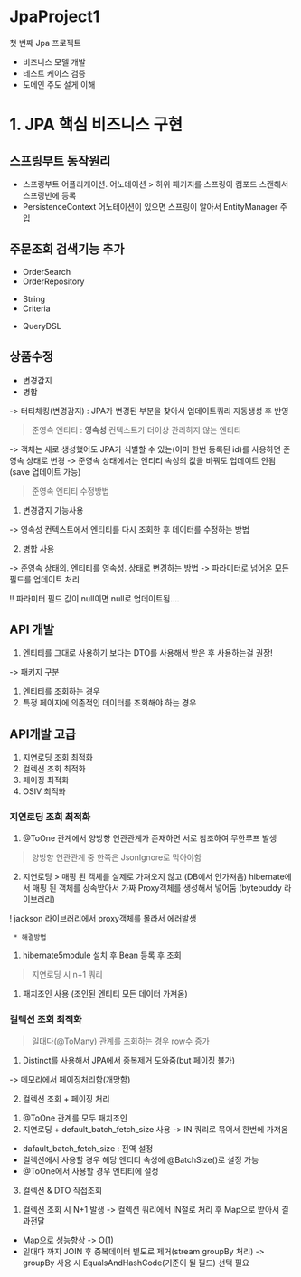 # JpaProject1
첫 번째 Jpa 프로젝트

- 비즈니스 모델 개발
- 테스트 케이스 검증
- 도메인 주도 설게 이해 



# 1. JPA 핵심 비즈니스 구현

## 스프링부트 동작원리

- 스프링부트 어플리케이션. 어노테이션 > 하위 패키지를 스프링이  컴포드 스캔해서 스프링빈에 등록
- PersistenceContext 어노테이션이 있으면 스프링이 알아서 EntityManager 주입





## 주문조회 검색기능 추가
* OrderSearch
* OrderRepository

+ String
+ Criteria
- QueryDSL



## 상품수정

- 변경감지
- 병합

-> 터티체킹(변경감지) : JPA가 변경된 부분을 찾아서 업데이트쿼리 자동생성 후 반영


> 준영속 엔티티 : **영속성** 컨텍스트가 더이상 관리하지 않는 엔티티  

-> 객체는 새로 생성했어도 JPA가 식별할 수 있는(이미 한번 등록된 id)를 사용하면 준영속 상태로 변경
-> 준영속 상태에서는 엔티티 속성의 값을 바꿔도 업데이트 안됨(save 업데이트 가능)  


> 준영속 엔티티 수정방법

1. 변경감지 기능사용

-> 영속성 컨텍스트에서 엔티티를 다시 조회한 후 데이터를 수정하는 방법

2. 병합 사용

-> 준영속 상태의. 엔티티를 영속성. 상태로 변경하는 방법
-> 파라미터로 넘어온 모든 필드를 업데이트 처리

!! 파라미터 필드 값이 null이면 null로 업데이트됨….



## API 개발

1. 엔티티를 그대로 사용하기 보다는 DTO를 사용해서 받은 후 사용하는걸 권장!

-> 패키지 구분
1) 엔티티를 조회하는 경우
2) 특정 페이지에 의존적인 데이터를 조회해야 하는 경우


## API개발 고급
1. 지연로딩 조회 최적화
2. 컬렉션 조회 최적화
3. 페이징 최적화
4. OSIV 최적화



### 지연로딩 조회 최적화

1. @ToOne 관계에서 양방향 연관관계가 존재하면 서로 참조하여 무한루프 발생
> 양방향 연관관계 중 한쪽은 JsonIgnore로 막아야함

2. 지연로딩 > 매핑 된 객체를 실제로 가져오지 않고 (DB에서 안가져옴)
   hibernate에서 매핑 된 객체를 상속받아서 가짜 Proxy객체를 생성해서 넣어둠 (bytebuddy 라이브러리)

! jackson 라이브러리에서 proxy객체를 몰라서 에러발생


     * 해결방법
1) hibernate5module 설치 후 Bean 등록 후 조회


> 지연로딩 시 n+1 쿼리


1. 패치조인 사용 (조인된 엔티티 모든 데이터 가져옴)



### 컬렉션 조회 최적화

> 일대다(@ToMany) 관계를 조회하는 경우 row수 증가

1. Distinct를 사용해서 JPA에서 중복제거 도와줌(but 페이징 불가)

-> 메모리에서 페이징처리함(개망함)


2. 컬렉션 조회 + 페이징 처리

1) @ToOne 관계를 모두 패치조인
2) 지연로딩 + default_batch_fetch_size 사용
   -> IN 쿼리로 묶어서 한번에 가져옴

* dafault_batch_fetch_size : 전역 설정
* 컬렉션에서 사용할 경우 해당 엔티티 속성에 @BatchSize()로 설정 가능
* @ToOne에서 사용할 경우 엔티티에 설정



3. 컬렉션 & DTO 직접조회

1) 컬렉션 조회 시 N+1 발생 -> 컬렉션 쿼리에서 IN절로 처리 후 Map으로 받아서 결과전달

* Map으로 성능향상 -> O(1)
* 일대다 까지 JOIN 후 중복데이터 별도로 제거(stream groupBy 처리)
  -> groupBy 사용 시 EqualsAndHashCode(기준이 될 필드) 선택 필요